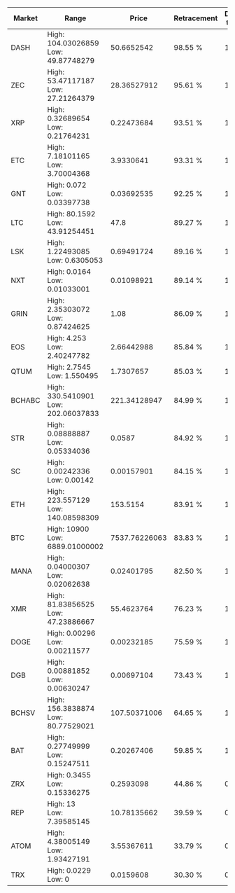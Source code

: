 | Market | Range | Price| Retracement | Doubles to 50% |
| --- | --- | --- | --- | --- |
| DASH | High: 104.03026859<br />Low: 49.87748279 | 50.6652542 | 98.55 % | 1.52 |
| ZEC | High: 53.47117187<br />Low: 27.21264379 | 28.36527912 | 95.61 % | 1.42 |
| XRP | High: 0.32689654<br />Low: 0.21764231 | 0.22473684 | 93.51 % | 1.21 |
| ETC | High: 7.18101165<br />Low: 3.70004368 | 3.9330641 | 93.31 % | 1.38 |
| GNT | High: 0.072<br />Low: 0.03397738 | 0.03692535 | 92.25 % | 1.44 |
| LTC | High: 80.1592<br />Low: 43.91254451 | 47.8 | 89.27 % | 1.30 |
| LSK | High: 1.22493085<br />Low: 0.6305053 | 0.69491724 | 89.16 % | 1.34 |
| NXT | High: 0.0164<br />Low: 0.01033001 | 0.01098921 | 89.14 % | 1.22 |
| GRIN | High: 2.35303072<br />Low: 0.87424625 | 1.08 | 86.09 % | 1.49 |
| EOS | High: 4.253<br />Low: 2.40247782 | 2.66442988 | 85.84 % | 1.25 |
| QTUM | High: 2.7545<br />Low: 1.550495 | 1.7307657 | 85.03 % | 1.24 |
| BCHABC | High: 330.5410901<br />Low: 202.06037833 | 221.34128947 | 84.99 % | 1.20 |
| STR | High: 0.08888887<br />Low: 0.05334036 | 0.0587 | 84.92 % | 1.21 |
| SC | High: 0.00242336<br />Low: 0.00142 | 0.00157901 | 84.15 % | 1.22 |
| ETH | High: 223.557129<br />Low: 140.08598309 | 153.5154 | 83.91 % | 1.18 |
| BTC | High: 10900<br />Low: 6889.01000002 | 7537.76226063 | 83.83 % | 1.18 |
| MANA | High: 0.04000307<br />Low: 0.02062638 | 0.02401795 | 82.50 % | 1.26 |
| XMR | High: 81.83856525<br />Low: 47.23886667 | 55.4623764 | 76.23 % | 1.16 |
| DOGE | High: 0.00296<br />Low: 0.00211577 | 0.00232185 | 75.59 % | 1.09 |
| DGB | High: 0.00881852<br />Low: 0.00630247 | 0.00697104 | 73.43 % | 1.08 |
| BCHSV | High: 156.3838874<br />Low: 80.77529021 | 107.50371006 | 64.65 % | 1.10 |
| BAT | High: 0.27749999<br />Low: 0.15247511 | 0.20267406 | 59.85 % | 1.06 |
| ZRX | High: 0.3455<br />Low: 0.15336275 | 0.2593098 | 44.86 % | 0.00 |
| REP | High: 13<br />Low: 7.39585145 | 10.78135662 | 39.59 % | 0.00 |
| ATOM | High: 4.38005149<br />Low: 1.93427191 | 3.55367611 | 33.79 % | 0.00 |
| TRX | High: 0.0229<br />Low: 0 | 0.0159608 | 30.30 % | 0.00 |
